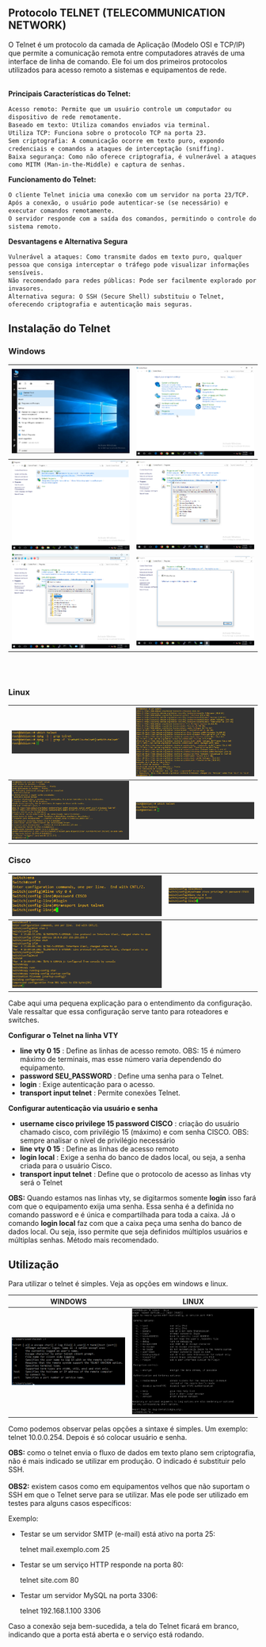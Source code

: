 ## Protocolo TELNET (TELECOMMUNICATION NETWORK)

O Telnet é um protocolo da camada de Aplicação (Modelo OSI e TCP/IP) que permite a comunicação remota entre computadores através de uma interface de linha de comando. Ele foi um dos primeiros protocolos utilizados para acesso remoto a sistemas e equipamentos de rede. <br></br>

**Principais Características do Telnet:**

    Acesso remoto: Permite que um usuário controle um computador ou dispositivo de rede remotamente.
    Baseado em texto: Utiliza comandos enviados via terminal.
    Utiliza TCP: Funciona sobre o protocolo TCP na porta 23.
    Sem criptografia: A comunicação ocorre em texto puro, expondo credenciais e comandos a ataques de interceptação (sniffing).
    Baixa segurança: Como não oferece criptografia, é vulnerável a ataques como MITM (Man-in-the-Middle) e captura de senhas.

**Funcionamento do Telnet:**

    O cliente Telnet inicia uma conexão com um servidor na porta 23/TCP.
    Após a conexão, o usuário pode autenticar-se (se necessário) e executar comandos remotamente.
    O servidor responde com a saída dos comandos, permitindo o controle do sistema remoto.

**Desvantagens e Alternativa Segura**

    Vulnerável a ataques: Como transmite dados em texto puro, qualquer pessoa que consiga interceptar o tráfego pode visualizar informações sensíveis.
    Não recomendado para redes públicas: Pode ser facilmente explorado por invasores.
    Alternativa segura: O SSH (Secure Shell) substituiu o Telnet, oferecendo criptografia e autenticação mais seguras.

## Instalação do Telnet

### Windows

| ![WINDOWS](Imagens/telnet/windows/1.png) | ![WINDOWS](Imagens/telnet/windows/2.png) |
|------------------------------------------|------------------------------------------|
| ![WINDOWS](Imagens/telnet/windows/3.png) | ![WINDOWS](Imagens/telnet/windows/4.png) | 
| ![WINDOWS](Imagens/telnet/windows/5.png) | ![WINDOWS](Imagens/telnet/windows/6.png) | 

<br></br>

### Linux

| ![LINUX](Imagens/telnet/linux/01.png) | ![LINUX](Imagens/telnet/linux/02.png) |
|---------------------------------------|---------------------------------------|
| ![LINUX](Imagens/telnet/linux/03.png) | ![LINUX](Imagens/telnet/linux/04.png) |

### Cisco

| ![CISCO](Imagens/telnet/cisco/1.png) | ![CISCO](Imagens/telnet/cisco/2.png) |
|--------------------------------------|--------------------------------------|
| ![CISCO](Imagens/telnet/cisco/3.png)                                        |

Cabe aqui uma pequena explicação para o entendimento da configuração. Vale ressaltar que essa configuração serve tanto para roteadores e switches.

**Configurar o Telnet na linha VTY**

* **line vty 0 15** : Define as linhas de acesso remoto. OBS: 15 é número máximo de terminais, mas esse número varia dependendo do equipamento.
* **password SEU_PASSWORD** : Define uma senha para o Telnet.
* **login** : Exige autenticação para o acesso.
* **transport input telnet** : Permite conexões Telnet.

**Configurar autenticação via usuário e senha**

* **username cisco privilege 15 password CISCO** : criação do usuário chamado cisco, com privilégio 15 (máximo) e com senha CISCO. OBS: sempre analisar o nível de privilégio necessário
* **line vty 0 15** : Define as linhas de acesso remoto
* **login local** : Exige a senha do banco de dados local, ou seja, a senha criada para o usuário Cisco.
* **transport input telnet** : Define que o protocolo de acesso as linhas vty será o Telnet 

**OBS:** Quando estamos nas linhas vty, se digitarmos somente **login** isso fará com que o equipamento exija uma senha. Essa senha é a definida no comando password e é única e compartilhada para toda a caixa. Já o comando **login local** faz com que a caixa peça uma senha do banco de dados local. Ou seja, isso permite que seja definidos múltiplos usuários
e múltiplas senhas. Método mais recomendado.

## Utilização

Para utilizar o telnet é simples. Veja as opções em windows e linux.

| WINDOWS                                    | LINUX                                  |
|--------------------------------------------|----------------------------------------|
| ![WINDOWS](Imagens/telnet/man/windows.png) | ![LINUX](Imagens/telnet/man/linux.png) |

Como podemos observar pelas opções a sintaxe é simples. Um exemplo: telnet 10.0.0.254. Depois é só colocar usuário e senha.

**OBS:** como o telnet envia o fluxo de dados em texto plano sem criptografia, não é mais indicado se utilizar em produção. O indicado é substituir pelo SSH. <br></br>
**OBS2:** existem casos como em equipamentos velhos que não suportam o SSH em que o Telnet serve para se utilizar. Mas ele pode ser utilizado em testes para alguns casos específicos:

Exemplo:

* Testar se um servidor SMTP (e-mail) está ativo na porta 25:

    telnet mail.exemplo.com 25

* Testar se um serviço HTTP responde na porta 80:

    telnet site.com 80

* Testar um servidor MySQL na porta 3306:

    telnet 192.168.1.100 3306

Caso a conexão seja bem-sucedida, a tela do Telnet ficará em branco, indicando que a porta está aberta e o serviço está rodando.